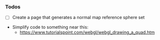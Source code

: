 ### Todos 

 - [ ] Create a page that generates a normal map reference sphere set 
 - Simplify code to something near this:
   - https://www.tutorialspoint.com/webgl/webgl_drawing_a_quad.htm